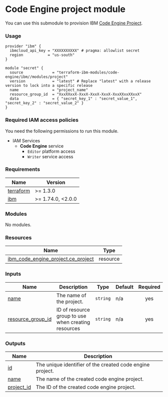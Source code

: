 # Code Engine project module

You can use this submodule to provision IBM [Code Engine Project](https://cloud.ibm.com/docs/codeengine?topic=codeengine-getting-started).


### Usage
```hcl
provider "ibm" {
  ibmcloud_api_key = "XXXXXXXXXX" # pragma: allowlist secret
  region           = "us-south"
}

module "secret" {
  source             = "terraform-ibm-modules/code-engine/ibm//modules/project"
  version            = "latest" # Replace "latest" with a release version to lock into a specific release
  name               = "project_name"
  resource_group_id  = "XxxXXxxX-XxxX-XxxX-XxxX-XxxXXxxXXxxX"
  data               = { "secret_key_1" : "secret_value_1", "secret_key_2" : "secret_value_2" }
}
```

### Required IAM access policies

You need the following permissions to run this module.

- IAM Services
    - **Code Engine** service
        - `Editor` platform access
        - `Writer` service access

<!-- BEGINNING OF PRE-COMMIT-TERRAFORM DOCS HOOK -->
### Requirements

| Name | Version |
|------|---------|
| <a name="requirement_terraform"></a> [terraform](#requirement\_terraform) | >= 1.3.0 |
| <a name="requirement_ibm"></a> [ibm](#requirement\_ibm) | >= 1.74.0, <2.0.0 |

### Modules

No modules.

### Resources

| Name | Type |
|------|------|
| [ibm_code_engine_project.ce_project](https://registry.terraform.io/providers/ibm-cloud/ibm/latest/docs/resources/code_engine_project) | resource |

### Inputs

| Name | Description | Type | Default | Required |
|------|-------------|------|---------|:--------:|
| <a name="input_name"></a> [name](#input\_name) | The name of the project. | `string` | n/a | yes |
| <a name="input_resource_group_id"></a> [resource\_group\_id](#input\_resource\_group\_id) | ID of resource group to use when creating resources | `string` | n/a | yes |

### Outputs

| Name | Description |
|------|-------------|
| <a name="output_id"></a> [id](#output\_id) | The unique identifier of the created code engine project. |
| <a name="output_name"></a> [name](#output\_name) | The name of the created code engine project. |
| <a name="output_project_id"></a> [project\_id](#output\_project\_id) | The ID of the created code engine project. |
<!-- END OF PRE-COMMIT-TERRAFORM DOCS HOOK -->
